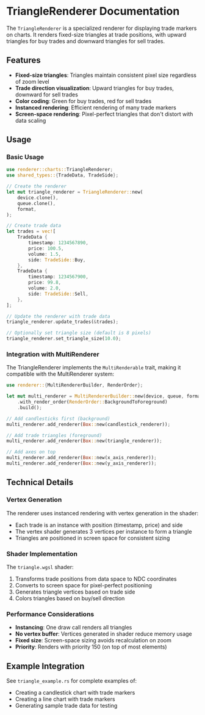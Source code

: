 # TriangleRenderer Documentation

The `TriangleRenderer` is a specialized renderer for displaying trade markers on charts. It renders fixed-size triangles at trade positions, with upward triangles for buy trades and downward triangles for sell trades.

## Features

- **Fixed-size triangles**: Triangles maintain consistent pixel size regardless of zoom level
- **Trade direction visualization**: Upward triangles for buy trades, downward for sell trades
- **Color coding**: Green for buy trades, red for sell trades
- **Instanced rendering**: Efficient rendering of many trade markers
- **Screen-space rendering**: Pixel-perfect triangles that don't distort with data scaling

## Usage

### Basic Usage

```rust
use renderer::charts::TriangleRenderer;
use shared_types::{TradeData, TradeSide};

// Create the renderer
let mut triangle_renderer = TriangleRenderer::new(
    device.clone(),
    queue.clone(),
    format,
);

// Create trade data
let trades = vec![
    TradeData {
        timestamp: 1234567890,
        price: 100.5,
        volume: 1.5,
        side: TradeSide::Buy,
    },
    TradeData {
        timestamp: 1234567900,
        price: 99.8,
        volume: 2.0,
        side: TradeSide::Sell,
    },
];

// Update the renderer with trade data
triangle_renderer.update_trades(&trades);

// Optionally set triangle size (default is 8 pixels)
triangle_renderer.set_triangle_size(10.0);
```

### Integration with MultiRenderer

The TriangleRenderer implements the `MultiRenderable` trait, making it compatible with the MultiRenderer system:

```rust
use renderer::{MultiRendererBuilder, RenderOrder};

let mut multi_renderer = MultiRendererBuilder::new(device, queue, format)
    .with_render_order(RenderOrder::BackgroundToForeground)
    .build();

// Add candlesticks first (background)
multi_renderer.add_renderer(Box::new(candlestick_renderer));

// Add trade triangles (foreground)
multi_renderer.add_renderer(Box::new(triangle_renderer));

// Add axes on top
multi_renderer.add_renderer(Box::new(x_axis_renderer));
multi_renderer.add_renderer(Box::new(y_axis_renderer));
```

## Technical Details

### Vertex Generation

The renderer uses instanced rendering with vertex generation in the shader:
- Each trade is an instance with position (timestamp, price) and side
- The vertex shader generates 3 vertices per instance to form a triangle
- Triangles are positioned in screen space for consistent sizing

### Shader Implementation

The `triangle.wgsl` shader:
1. Transforms trade positions from data space to NDC coordinates
2. Converts to screen space for pixel-perfect positioning
3. Generates triangle vertices based on trade side
4. Colors triangles based on buy/sell direction

### Performance Considerations

- **Instancing**: One draw call renders all triangles
- **No vertex buffer**: Vertices generated in shader reduce memory usage
- **Fixed size**: Screen-space sizing avoids recalculation on zoom
- **Priority**: Renders with priority 150 (on top of most elements)

## Example Integration

See `triangle_example.rs` for complete examples of:
- Creating a candlestick chart with trade markers
- Creating a line chart with trade markers
- Generating sample trade data for testing
